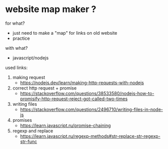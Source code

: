 # website map maker ?

for what?
* just need to make a "map" for links on old website
* practice

with what?
* javascript/nodejs

used links:
1. making request
    * https://nodejs.dev/learn/making-http-requests-with-nodejs
1. correct http request + promise
    * https://stackoverflow.com/questions/38533580/nodejs-how-to-promisify-http-request-reject-got-called-two-times
1. writing files
    * https://stackoverflow.com/questions/2496710/writing-files-in-node-js
1. promises
    * https://learn.javascript.ru/promise-chaining
1. regexp and replace
    * https://learn.javascript.ru/regexp-methods#str-replace-str-regexp-str-func